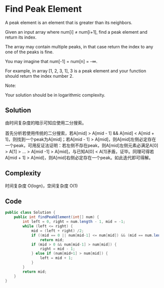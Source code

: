 # Find Peak Element

A peak element is an element that is greater than its neighbors.

Given an input array where num[i] ≠ num[i+1], find a peak element and return its index.

The array may contain multiple peaks, in that case return the index to any one of the peaks is fine.

You may imagine that num[-1] = num[n] = -∞.

For example, in array [1, 2, 3, 1], 3 is a peak element and your function should return the index number 2.

Note:

Your solution should be in logarithmic complexity.

## Solution

由时间复杂度的暗示可知应使用二分搜索。

首先分析若使用传统的二分搜索，若A[mid] > A[mid - 1] && A[mid] < A[mid + 1]，则找到一个peak为A[mid]；若A[mid - 1] > A[mid]，则A[mid]左侧必定存在一个peak，可用反证法证明：若左侧不存在peak，则A[mid]左侧元素必满足A[0] > A[1] > ... > A[mid -1] > A[mid]，与已知A[0] < A[1]矛盾，证毕。同理可得若A[mid + 1] > A[mid]，则A[mid]右侧必定存在一个peak。如此迭代即可得解。

## Complexity

时间复杂度 O(logn)，空间复杂度 O(1)

## Code

```java
public class Solution {
    public int findPeakElement(int[] num) {
        int left = 0, right = num.length - 1, mid = -1;
        while (left <= right) {
            mid = (left + right) /2;
            if ((mid == 0 || num[mid-1] <= num[mid]) && (mid == num.length - 1 || num[mid] >= num[mid+1]))
                return mid;
            if (mid > 0 && num[mid-1] > num[mid]) {
                right = mid - 1;
            } else if (num[mid+1] > num[mid]) {
                left = mid + 1;
            }
        }
        return mid;
    }
}
```

